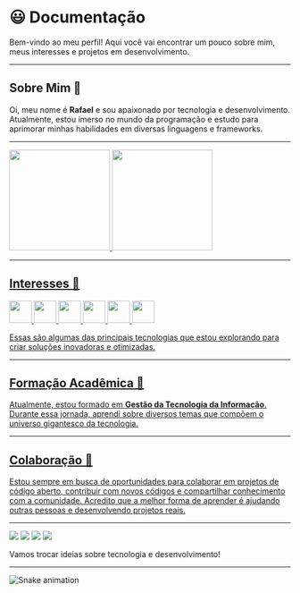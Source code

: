 # 😃 Documentação

Bem-vindo ao meu perfil! Aqui você vai encontrar um pouco sobre mim, meus interesses e projetos em desenvolvimento.

---

## Sobre Mim 👋

Oi, meu nome é **Rafael** e sou apaixonado por tecnologia e desenvolvimento. Atualmente, estou imerso no mundo da programação e estudo para aprimorar minhas habilidades em diversas linguagens e frameworks.

---

<div>
<a href="https://github.com/Rafailusion">
<img loading="lazy" height="180em" src="https://github-readme-stats.vercel.app/api/top-langs/?username=rafailusion&layout=compact&langs_count=7&theme=dracula"/>
<img loading="lazy" height="180em" src="https://github-readme-stats.vercel.app/api?username=rafailusion&show_icons=true&theme=dracula&include_all_commits=true&count_private=true"/>
</div>

---

## Interesses 👀

<div>
  <img loading="lazy" src="https://github.com/user-attachments/assets/c8abe22a-a9ef-4eba-8a9b-5c25ad9360de" width="40" height="40" class="nao-clicavel"/>
  <img loading="lazy" src="https://github.com/user-attachments/assets/75bcb012-f04a-42a6-a2f3-05c22d223261" width="40" height="40" class="nao-clicavel"/>
  <img loading="lazy" src="https://github.com/user-attachments/assets/746129ef-972a-41a4-807b-394b87567083" width="40" height="40" class="nao-clicavel"/>
  <img loading="lazy" src="https://github.com/user-attachments/assets/af5c4486-4582-4987-a0b0-69a040c6cf35" width="40" height="40" class="nao-clicavel"/>
  <img loading="lazy" src="https://github.com/user-attachments/assets/f95d2570-764d-4e08-a2ea-ac76c3dcd406" width="40" height="40" class="nao-clicavel"/>
  <img loading="lazy" src="https://github.com/user-attachments/assets/ea3fe24b-19d0-477b-8969-c38ef1d6cc2c" width="40" height="40" class="nao-clicavel"/>
</div>

Essas são algumas das principais tecnologias que estou explorando para criar soluções inovadoras e otimizadas.

---

## Formação Acadêmica 🌱

Atualmente, estou formado em **Gestão da Tecnologia da Informação**. Durante essa jornada, aprendi sobre diversos temas que compõem o universo gigantesco da tecnologia.

---

## Colaboração 💞️

Estou sempre em busca de oportunidades para colaborar em projetos de código aberto, contribuir com novos códigos e compartilhar conhecimento com a comunidade. Acredito que a melhor forma de aprender é ajudando outras pessoas e desenvolvendo projetos reais.

---

<div>
<a href="https://www.youtube.com/@rafa_tech" target="_blank"><img loading="lazy" src="https://img.shields.io/badge/YouTube-FF0000?style=for-the-badge&logo=youtube&logoColor=white" target="_blank"></a>
<a href="https://instagram.com/raposo_tech" target="_blank"><img loading="lazy" src="https://img.shields.io/badge/-Instagram-%23E4405F?style=for-the-badge&logo=instagram&logoColor=white" target="_blank"></a>
<a href = "mailto:contato@rafaelcesarprestes@gmail.com"><img loading="lazy" src="https://img.shields.io/badge/Gmail-D14836?style=for-the-badge&logo=gmail&logoColor=white" target="_blank"></a>
<a href="https://www.linkedin.com/in/rafaelcesarprestes/" target="_blank"><img loading="lazy" src="https://img.shields.io/badge/-LinkedIn-%230077B5?style=for-the-badge&logo=linkedin&logoColor=white" target="_blank"></a>   
</div>

Vamos trocar ideias sobre tecnologia e desenvolvimento!

---

![Snake animation](https://github.com/rafailusion/rafailusion/blob/output/github-contribution-grid-snake.svg)

